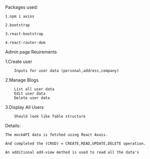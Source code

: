 Packages used:

    1.npm i axios
    
    2.bootstrap
    
    3.react-bootstrap
    
    4.react-router-dom

Admin page Reuirements

   1.Create user
   
        Inputs for user data (personal,address,company)
        
   2.Manage Blogs
   
        List all user data
        Edit user data
        Delete user data
        
   3.Display All Users
   
        Should look like Table structure

Details:

    The mockAPI data is fetched using React Axois. 
    
    And completed the (CRUD) = CREATE,READ,UPDATE,DELETE operation.
    
    An additional add-view method is used to read all the data's
